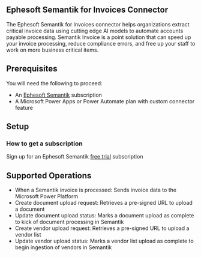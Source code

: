 ﻿
## Ephesoft Semantik for Invoices Connector
The Ephesoft Semantik for Invoices connector helps organizations extract critical invoice data using cutting edge AI models to automate accounts payable processing.  Semantik Invoice is a point solution that can speed up your invoice processing, reduce compliance errors, and free up your staff to work on more business critical items.

## Prerequisites
You will need the following to proceed:
* An [Ephesoft Semantik](https://ephesoft.com/products/semantik-invoice/) subscription
* A Microsoft Power Apps or Power Automate plan with custom connector feature

## Setup
### How to get a subscription
Sign up for an Ephesoft Semantik [free trial](https://ephesoft.com/get-trial/) subscription

## Supported Operations
* When a Semantik invoice is processed: Sends invoice data to the Microsoft Power Platform
* Create document upload request: Retrieves a pre-signed URL to upload a document
* Update document upload status: Marks a document upload as complete to kick of document processing in Semantik
* Create vendor upload request: Retrieves a pre-signed URL to upload a vendor list
* Update vendor upload status: Marks a vendor list upload as complete to begin ingestion of vendors in Semantik
